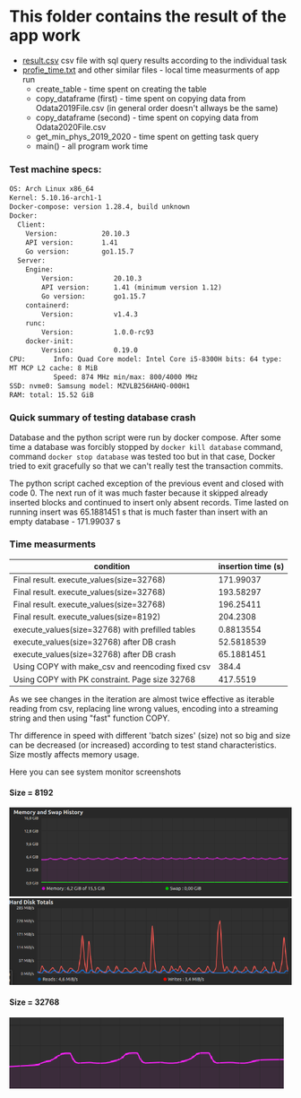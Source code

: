 # This folder contains the result of the app work
* [result.csv](./result.csv) csv file with sql query results according to the individual task
* [profie_time.txt](./saved_profie_time_exec_values_count_733112_2020count_379299_2019count_353813.txt) and other similar files - local time measurments of app run
  * create_table - time spent on creating the table
  * copy_dataframe (first) - time spent on copying data from Odata2019File.csv (in general order doesn't allways be the same)
  * copy_dataframe (second) - time spent on copying data from Odata2020File.csv
  * get_min_phys_2019_2020 - time spent on getting task query
  * main() - all program work time


### Test machine specs:
```
OS: Arch Linux x86_64 
Kernel: 5.10.16-arch1-1
Docker-compose: version 1.28.4, build unknown
Docker:
  Client:
    Version:           20.10.3
    API version:       1.41
    Go version:        go1.15.7
  Server:
    Engine:
        Version:          20.10.3
        API version:      1.41 (minimum version 1.12)
        Go version:       go1.15.7
    containerd:
        Version:          v1.4.3
    runc:
        Version:          1.0.0-rc93
    docker-init:
        Version:          0.19.0
CPU:       Info: Quad Core model: Intel Core i5-8300H bits: 64 type: MT MCP L2 cache: 8 MiB 
           Speed: 874 MHz min/max: 800/4000 MHz
SSD: nvme0: Samsung model: MZVLB256HAHQ-000H1
RAM: total: 15.52 GiB
```
### Quick summary of testing database crash
Database and the python script were run by docker compose.
After some time a database was forcibly stopped by `docker kill database` command, command `docker stop database` was tested too but in that case, Docker tried to exit gracefully so that we can't really test the transaction commits.

The python script cached exception of the previous event and closed with code 0. The next run of it was much faster because it skipped already inserted blocks and continued to insert only absent records. Time lasted on running insert was 65.1881451 s that is much faster than insert with an empty database - 171.99037 s

### Time measurments
| condition                                         | insertion time (s) |
|---------------------------------------------------|--------------------|
| Final result. execute_values(size=32768)          | 171.99037          |
| Final result. execute_values(size=32768)          | 193.58297          |
| Final result. execute_values(size=32768)          | 196.25411          |
| Final result. execute_values(size=8192)           | 204.2308           |
| execute_values(size=32768) with prefilled tables  | 0.8813554          |
| execute_values(size=32768) after DB crash         | 52.5818539         |
| execute_values(size=32768) after DB crash         | 65.1881451         |
| Using COPY with make_csv and reencoding fixed csv | 384.4              |
| Using COPY with PK constraint. Page size 32768    | 417.5519           |

As we see changes in the iteration are almost twiсe effective as iterable reading from csv, replacing line wrong values, encoding into a streaming string and then using "fast" function COPY.

Thr difference in speed with different 'batch sizes' (size) not so big and size can be decreased (or increased) according to test stand characteristics. Size mostly affects memory usage.

Here you can see system monitor screenshots

#### Size = 8192
![RAM usage](smalbatch_RAM.png "RAM usage")
![Hard disk usage](smalbatch_disk.png "Hard disk usage")
#### Size = 32768
![RAM usage](bigbatch_RAM.png "RAM usage")
